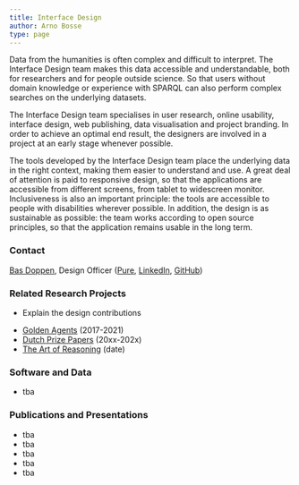 ```yaml
---
title: Interface Design
author: Arno Bosse
type: page
---
```

Data from the humanities is often complex and difficult to interpret. The Interface Design team makes this data accessible and understandable, both for researchers and for people outside science. So that users without domain knowledge or experience with SPARQL can also perform complex searches on the underlying datasets.

The Interface Design team specialises in user research, online usability, interface design, web publishing, data visualisation and project branding. In order to achieve an optimal end result, the designers are involved in a project at an early stage whenever possible.

The tools developed by the Interface Design team place the underlying data in the right context, making them easier to understand and use. A great deal of attention is paid to responsive design, so that the applications are accessible from different screens, from tablet to widescreen monitor. Inclusiveness is also an important principle: the tools are accessible to people with disabilities wherever possible. In addition, the design is as sustainable as possible: the team works according to open source principles, so that the application remains usable in the long term.

### Contact

[Bas Doppen](mailto:bas.doppen@di.huc.knaw.nl), Design Officer ([Pure](https://pure.knaw.nl/portal/en/persons/bas-doppen/publications/), [LinkedIn](https://nl.linkedin.com/in/bas-doppen-b50a1931), [GitHub](https://github.com/Doppen))

### Related Research Projects

+ Explain the design contributions

- [Golden Agents](https://www.goldenagents.org/) (2017-2021)
- [Dutch Prize Papers](https://prizepapers.huygens.knaw.nl/) (20xx-202x)
- [The Art of Reasoning](https://art-of-reasoning.huygens.knaw.nl/) (date)

### Software and Data

- tba

### Publications and Presentations

- tba
- tba
- tba
- tba
- tba
